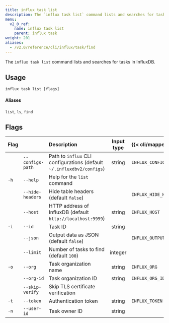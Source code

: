 ```yaml
---
title: influx task list
description: The `influx task list` command lists and searches for tasks in InfluxDB.
menu:
  v2_0_ref:
    name: influx task list
    parent: influx task
weight: 201
aliases:
  - /v2.0/reference/cli/influx/task/find
---
```


The `influx task list` command lists and searches for tasks in InfluxDB.

## Usage
```
influx task list [flags]
```

#### Aliases
`list`, `ls`, `find`

## Flags
| Flag |                  | Description                                                           | Input type  | {{< cli/mapped >}}    |
|:---- |:---              |:-----------                                                           |:----------: |:------------------    |
|      | `--configs-path` | Path to `influx` CLI configurations (default `~/.influxdbv2/configs`) | string      |`INFLUX_CONFIGS_PATH`  |
| `-h` | `--help`         | Help for the `list` command                                           |             |                       |
|      | `--hide-headers` | Hide table headers (default `false`)                                  |             | `INFLUX_HIDE_HEADERS` |
|      | `--host`         | HTTP address of InfluxDB (default `http://localhost:9999`)            | string      | `INFLUX_HOST`         |
| `-i` | `--id`           | Task ID                                                               | string      |                       |
|      | `--json`         | Output data as JSON (default `false`)                                 |             | `INFLUX_OUTPUT_JSON`  |
|      | `--limit`        | Number of tasks to find (default `100`)                               | integer     |                       |
| `-o` | `--org`          | Task organization name                                                | string      | `INFLUX_ORG`          |
|      | `--org-id`       | Task organization ID                                                  | string      | `INFLUX_ORG_ID`       |
|      | `--skip-verify`  | Skip TLS certificate verification                                     |             |                       |
| `-t` | `--token`        | Authentication token                                                  | string      | `INFLUX_TOKEN`        |
| `-n` | `--user-id`      | Task owner ID                                                         | string      |                       |
